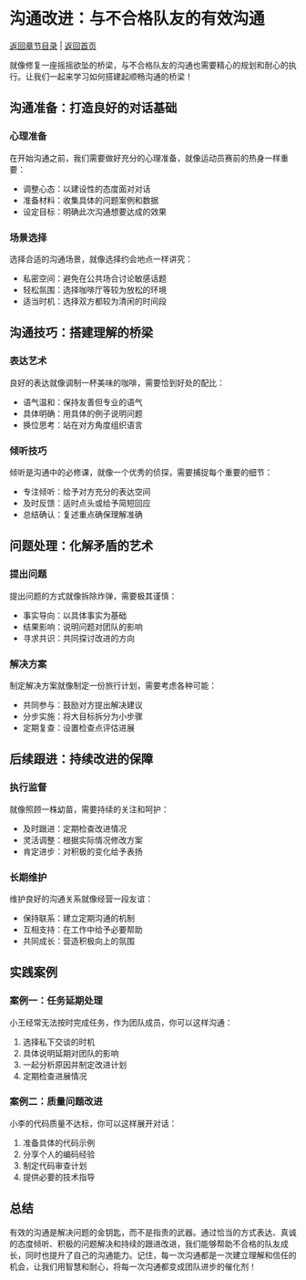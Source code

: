 # 沟通改进：与不合格队友的有效沟通

[返回章节目录](./index.md) | [返回首页](../README.md)

就像修复一座摇摇欲坠的桥梁，与不合格队友的沟通也需要精心的规划和耐心的执行。让我们一起来学习如何搭建起顺畅沟通的桥梁！

## 沟通准备：打造良好的对话基础

### 心理准备
在开始沟通之前，我们需要做好充分的心理准备，就像运动员赛前的热身一样重要：

- 调整心态：以建设性的态度面对对话
- 准备材料：收集具体的问题案例和数据
- 设定目标：明确此次沟通想要达成的效果

### 场景选择
选择合适的沟通场景，就像选择约会地点一样讲究：

- 私密空间：避免在公共场合讨论敏感话题
- 轻松氛围：选择咖啡厅等较为放松的环境
- 适当时机：选择双方都较为清闲的时间段

## 沟通技巧：搭建理解的桥梁

### 表达艺术
良好的表达就像调制一杯美味的咖啡，需要恰到好处的配比：

- 语气温和：保持友善但专业的语气
- 具体明确：用具体的例子说明问题
- 换位思考：站在对方角度组织语言

### 倾听技巧
倾听是沟通中的必修课，就像一个优秀的侦探，需要捕捉每个重要的细节：

- 专注倾听：给予对方充分的表达空间
- 及时反馈：适时点头或给予简短回应
- 总结确认：复述重点确保理解准确

## 问题处理：化解矛盾的艺术

### 提出问题
提出问题的方式就像拆除炸弹，需要极其谨慎：

- 事实导向：以具体事实为基础
- 结果影响：说明问题对团队的影响
- 寻求共识：共同探讨改进的方向

### 解决方案
制定解决方案就像制定一份旅行计划，需要考虑各种可能：

- 共同参与：鼓励对方提出解决建议
- 分步实施：将大目标拆分为小步骤
- 定期复查：设置检查点评估进展

## 后续跟进：持续改进的保障

### 执行监督
就像照顾一株幼苗，需要持续的关注和呵护：

- 及时跟进：定期检查改进情况
- 灵活调整：根据实际情况修改方案
- 肯定进步：对积极的变化给予表扬

### 长期维护
维护良好的沟通关系就像经营一段友谊：

- 保持联系：建立定期沟通的机制
- 互相支持：在工作中给予必要帮助
- 共同成长：营造积极向上的氛围

## 实践案例

### 案例一：任务延期处理
小王经常无法按时完成任务，作为团队成员，你可以这样沟通：

1. 选择私下交谈的时机
2. 具体说明延期对团队的影响
3. 一起分析原因并制定改进计划
4. 定期检查进展情况

### 案例二：质量问题改进
小李的代码质量不达标，你可以这样展开对话：

1. 准备具体的代码示例
2. 分享个人的编码经验
3. 制定代码审查计划
4. 提供必要的技术指导

## 总结

有效的沟通是解决问题的金钥匙，而不是指责的武器。通过恰当的方式表达、真诚的态度倾听、积极的问题解决和持续的跟进改进，我们能够帮助不合格的队友成长，同时也提升了自己的沟通能力。记住，每一次沟通都是一次建立理解和信任的机会，让我们用智慧和耐心，将每一次沟通都变成团队进步的催化剂！
